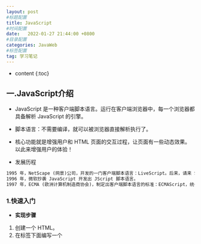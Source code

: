```yaml
---
layout: post
#标题配置
title: JavaScript
#时间配置
date:   2022-01-27 21:44:00 +0800
#目录配置
categories: JavaWeb
#标签配置
tag: 学习笔记
---
```


* content
{:toc}



## 一.JavaScript介绍

- JavaScript 是一种客户端脚本语言。运行在客户端浏览器中，每一个浏览器都具备解析 JavaScript 的引擎。

- 脚本语言：不需要编译，就可以被浏览器直接解析执行了。

- 核心功能就是增强用户和 HTML 页面的交互过程，让页面有一些动态效果。以此来增强用户的体验！

+ 发展历程

```tex
1995 年，NetScape (网景)公司，开发的一门客户端脚本语言：LiveScript。后来，请来 SUN 公司的专家来 进行修改，后命名为：JavaScript。
1996 年，微软抄袭 JavaScript 开发出 JScript 脚本语言。 
1997 年，ECMA (欧洲计算机制造商协会)，制定出客户端脚本语言的标准：ECMAScript，统一了所有客户 端脚本语言的编码方式。
```

### 1.快速入门

- **实现步骤**

1. 创建一个 HTML。
2. 在标签下面编写一个<script>标签。
3. 在<script>标签中编写代码。
4. 通过浏览器查看

- **具体实现**

```html
<!DOCTYPE html>
<html lang="en">
<head>
    <meta charset="UTF-8">
    <title>JS快速入门</title>
</head>
<body>
    <button id="btn">点我呀</button>
</body>
</html>
```

#### 引入js的方式一：内部方式

```html
<script>
    document.getElementById("btn").onclick=function () {
        alert("点我干嘛？");
    }
</script>
```

#### 引入js的方式一：外部方式

- **创建js文件**

  ```js
  document.getElementById("btn").onclick=function () {
      alert("点我干嘛？");
  }
  ```

- **在html中引用外部js文件**

  ```js
  <script src="js/my.js"></script>
  ```

### 2.开发环境搭建

- **Node.js:JavaScript 运行环境**

- **VSCode：编写前端技术的开发工具**

  根据《安装工具.pdf》文档安装Node.js和VSCode。相关资料都在“资料”文件夹中。

### 3.快速入门总结

- JavaScript 是一种客户端脚本语言。

- 组成部分

  ```tex
  ECMAScript、DOM、BOM
  ```

- 和 HTML 结合方式

  ```tex
  内部方式：<script></script>
  外部方式：<script src=文件路径></script>
  ```

## 二、JavaScript基本语法

### 1.注释

- 单行注释

  ```js
  // 注释的内容
  ```

- 多行注释

  ```js
  /*
  注释的内容
  */
  ```

### 2.输入输出语句

- 输入框 prompt(“提示内容”);
- 弹出警告框 alert(“提示内容”); 
- 控制台输出 console.log(“显示内容”); 
- 页面内容输出 document.write(“显示内容”);

### 3.变量和常量

​	JavaScript 属于弱类型的语言，定义变量时不区分具体的数据类型。

- 定义局部变量 let 变量名 = 值; 

  ```js
  //1.定义局部变量
  let name = "张三";
  let age = 23;
  document.write(name + "," + age +"<br>");
  ```

- 定义全局变量 变量名 = 值; 

  ```js
  //2.定义全局变量
  {
      let l1 = "aa";
      l2 = "bb";
  }
  //document.write(l1);
  document.write(l2 + "<br>");
  ```

- 定义常量 const 常量名 = 值;

  ```js
  //3.定义常量
  const PI = 3.1415926;
  //PI = 3.15;
  document.write(PI);
  ```

### 4.原始数据类型和typeof方法

#### 4.1 原始数据类型

| 数据类型  | 说明                        |
| --------- | --------------------------- |
| boolean   | 布尔类型，true或false       |
| null      | 声明null值的特殊关键字      |
| undefined | 代表变量未定义              |
| number    | 整数或浮点数                |
| string    | 字符串                      |
| bigint    | 大整数，例如:let num = 10n; |

#### 4.2 typeof

**typeof 用于判断变量的数据类型**

```js
let age = 18; 
document.write(typeof(age)); // number
```

### 5.运算符

- **算数运算符**

  | 运算符 | 说明     |
  | ------ | -------- |
  | +      | 加法运算 |
  | -      | 减法运算 |
  | *      | 乘法运算 |
  | /      | 除法运算 |
  | %      | 取余数   |
  | ++     | 自增     |
  | --     | 自减     |

- **赋值运算符**

  | 运算符 | 说明                               |
  | ------ | ---------------------------------- |
  | =      | 将等号右边的值赋值给等号左边的变量 |
  | +=     | 相加后赋值相减后赋值               |
  | -=     | 相减后赋值                         |
  | *=     | 相乘后赋值                         |
  | /=     | 相除后赋值                         |
  | %=     | 取余数后赋值                       |

- **比较运算符**

  | 运算符 | 说明                     |
  | ------ | ------------------------ |
  | ==     | 判断值是否相等           |
  | ===    | 判断数据类型和值是否相等 |
  | >      | 大于                     |
  | >=     | 大于等于                 |
  | <      | 小于                     |
  | <=     | 小于等于                 |
  | !=     | 不等于                   |

  

- 逻辑运算符

  | 运算符 | 说明               |
  | ------ | ------------------ |
  | &&     | 逻辑与，并且的功能 |
  | \|\|   | 逻辑或，或者的功能 |
  | !      | 取反               |

- **三元运算符**

  - 三元运算符格式

    (比较表达式) ? 表达式1 : 表达式2; 

  - 执行流程

    如果比较表达式为true，则取表达式1

    如果比较表达式为false，则取表达式2

### 6.流程控制和循环语句

- **if 语句**

  ```js
  //if语句
  let month = 3;
  if(month >= 3 && month <= 5) {
      document.write("春季");
  }else if(month >= 6 && month <= 8) {
      document.write("夏季");
  }else if(month >= 9 && month <= 11) {
      document.write("秋季");
  }else if(month == 12 || month == 1 || month == 2) {
      document.write("冬季");
  }else {
      document.write("月份有误");
  }
  
  document.write("<br>");
  ```

- **switch 语句**

  ```js
  //switch语句
  switch(month){
      case 3:
      case 4:
      case 5:
          document.write("春季");
          break;
      case 6:
      case 7:
      case 8:
          document.write("夏季");
          break;
      case 9:
      case 10:
      case 11:
          document.write("秋季");
          break;
      case 12:
      case 1:
      case 2:
          document.write("冬季");
          break;
      default:
          document.write("月份有误");
          break;
  }
  
  document.write("<br>");**for 循环**
  ```

- **for循环**

  ```js
  //for循环
  for(let i = 1; i <= 5; i++) {
      document.write(i + "<br>");
  }
  ```

- **while 循环**

  ```js
  //while循环
  let n = 6;
  while(n <= 10) {
      document.write(n + "<br>");
      n++;
  }
  ```

### 7.数组

- 数组的使用和 java 中的数组基本一致，但是在 JavaScript 中的数组更加灵活，数据类型和长度都没有限制。

- 定义格式

  - let 数组名 = [元素1,元素2,…];

  - ```js
    let arr = [10,20,30];
    ```

- 索引范围

  - 从 0 开始，最大到数组长度-1

- 数组长度 

  - 数组名.length

  - ```js
    for(let i = 0; i < arr.length; i++) {
        document.write(arr[i] + "<br>");
    }
    document.write("==============<br>");
    ```

- 数组高级运算符… 

  - 数组复制

    ```js
     //复制数组
     let arr2 = [...arr];
     //遍历数组
     for(let i = 0; i < arr2.length; i++) {
     document.write(arr2[i] + "<br>");
     }
     document.write("==============<br>");
    ```

  - 合并数组

    ```js
    //合并数组
    let arr3 = [40,50,60];
    let arr4 = [...arr2 , ...arr3];
    //遍历数组
    for(let i = 0; i < arr4.length; i++) {
    document.write(arr4[i] + "<br>");
    }
    document.write("==============<br>");
    ```

  - 字符串转数组

    ```js
    //将字符串转成数组
    let arr5 = [..."heima"];
    //遍历数组
    for(let i = 0; i < arr5.length; i++) {
    document.write(arr5[i] + "<br>");
    }
    ```

    

### 8.函数

- 函数类似于 java 中的方法，可以将一些代码进行抽取，达到复用的效果

- 定义格式

  ```js
  function 方法名(参数列表) {
      方法体; 
      return 返回值; 
  }
  ```

- 可变参数

  ```js
  function 方法名(…参数名) {
      方法体; 
      return 返回值; 
  }
  ```

  

- 匿名函数

  ```js
  function(参数列表) {
      方法体; 
  }
  ```

### 9.小结

- 注释：单行// 多行/**/
- 输入输出语句：prompt()、alert()、console.log()、document.write()
- 变量和常量：let、const 
- 数据类型：boolean、null、undefined、number、string、bigint
- typeof 关键字：用于判断变量的数据类型 
- 运算符：算数、赋值、逻辑、比较、三元运算符 
- 流程控制和循环语句：if、switch、for、while
- 数组：数据类型和长度没有限制，let 数组名 = [长度/元素]
- 函数：类似方法，抽取代码，提高复用性

## 三.JavaScript DOM

### 1.DOM介绍

- DOM(Document Object Model)：文档对象模型。
- 将 HTML 文档的各个组成部分，封装为对象。借助这些对象，可以对 HTML 文档进行增删改查的动态操作。
- 文档包括
  - Document：文档对象（文档）
  - Element：元素对象（<html>，<head>，<body>，<title>，<a>，<h1>）
  - Attribute：属性对象(<href>)
  - Text：文本对象(文档标题，我的链接，我的标题)


### 2.Element元素的获取操作

- 具体方法

| 方法名                              | 说明                      |
| ----------------------------------- | ------------------------- |
| getElementByld(id属性值)            | 根据id获得一个元素        |
| getElementsByTagName(标签名称)      | 根据标签名称获得多个元素  |
| getElementsByName(name属性值)       | 根据name属性获得多个元素  |
| getElementsByClassName(class属性值) | 根据class属性获得多个元素 |
| 子元素对象.parentElement属性        | 获取当前元素的父元素      |

- 代码实现

```html
<!DOCTYPE html>
<html lang="en">
<head>
    <meta charset="UTF-8">
    <meta name="viewport" content="width=device-width, initial-scale=1.0">
    <title>元素的获取</title>
</head>
<body>
    <div id="div1">div1</div>
    <div id="div2">div2</div>
    <div class="cls">div3</div>
    <div class="cls">div4</div>
    <input type="text" name="username"/>
</body>
<script>
    //1. getElementById()   根据id属性值获取元素对象
    let div1 = document.getElementById("div1");
    //alert(div1);

    //2. getElementsByTagName()   根据元素名称获取元素对象们，返回数组
    let divs = document.getElementsByTagName("div");
    //alert(divs.length);

    //3. getElementsByClassName()  根据class属性值获取元素对象们，返回数组
    let cls = document.getElementsByClassName("cls");
    //alert(cls.length);

    //4. getElementsByName()   根据name属性值获取元素对象们，返回数组
    let username = document.getElementsByName("username");
    //alert(username.length);

    //5. 子元素对象.parentElement属性   获取当前元素的父元素
    let body = div1.parentElement;
    alert(body);
</script>
</html>
```

### 3.Element元素的增删改操作

- **具体方法**

  | 方法名                      | 说明                       |
  | --------------------------- | -------------------------- |
  | createElement(标签名)       | 创建一个新元素             |
  | appendChild(子元素)         | 将指定子元素添加到父元素中 |
  | removeChild(子元素)         | 用父元素删除指定子元素     |
  | replaceChild(新元素,旧元素) | 用新元素替换子元素         |

- **代码实现**

  ```html
  <!DOCTYPE html>
  <html lang="en">
  <head>
      <meta charset="UTF-8">
      <meta name="viewport" content="width=device-width, initial-scale=1.0">
      <title>元素的增删改</title>
  </head>
  <body>
      <select id="s">
          <option>---请选择---</option>
          <option>北京</option>
          <option>上海</option>
          <option>广州</option>
      </select>
  </body>
  <script>
      //1. createElement()   创建新的元素
      let option = document.createElement("option");
      //为option添加文本内容
      option.innerText = "深圳";
  
      //2. appendChild()     将子元素添加到父元素中
      let select = document.getElementById("s");
      select.appendChild(option);
  
      //3. removeChild()     通过父元素删除子元素
      //select.removeChild(option);
  
      //4. replaceChild()    用新元素替换老元素
      let option2 = document.createElement("option");
      option2.innerText = "杭州";
      select.replaceChild(option2,option);
  
  </script>
  </html>
  ```

### 4.Attribute属性的操作

- **具体方法**

  | 方法名                      | 说明                     |
  | --------------------------- | ------------------------ |
  | setAtrribute(属性名,属性值) | 设置属性                 |
  | getAtrribute(属性名)        | 根据属性名获取属性值     |
  | removeAtrribute(属性名)     | 根据属性名移除指定的属性 |
  | style属性                   | 为元素添加样式           |

- **代码实现**

  ```html
  <!DOCTYPE html>
  <html lang="en">
  <head>
      <meta charset="UTF-8">
      <meta name="viewport" content="width=device-width, initial-scale=1.0">
      <title>属性的操作</title>
      <style>
          .aColor{
              color: blue;
          }
      </style>
  </head>
  <body>
      <a>点我呀</a>
  </body>
  <script>
      //1. setAttribute()    添加属性
      let a = document.getElementsByTagName("a")[0];
      a.setAttribute("href","https://www.baidu.com");
  
      //2. getAttribute()    获取属性
      let value = a.getAttribute("href");
      //alert(value);
  
      //3. removeAttribute()  删除属性
      //a.removeAttribute("href");
  
      //4. style属性   添加样式
      //a.style.color = "red";
  
      //5. className属性   添加指定样式
      a.className = "aColor";
  
  </script>
  </html>
  ```

### 5.Text文本的操作

- **具体方法**

  | 属性名    | 说明                     |
  | --------- | ------------------------ |
  | innerText | 添加文本内容，不解析标签 |
  | innerHTML | 添加文本内容，解析标签   |

- **代码实现**

  ```html
  <!DOCTYPE html>
  <html lang="en">
  <head>
      <meta charset="UTF-8">
      <meta name="viewport" content="width=device-width, initial-scale=1.0">
      <title>文本的操作</title>
  </head>
  <body>
      <div id="div"></div>
  </body>
  <script>
      //1. innerText   添加文本内容，不解析标签
      let div = document.getElementById("div");
      div.innerText = "我是div";
      //div.innerText = "<b>我是div</b>";
  
      //2. innerHTML   添加文本内容，解析标签
      div.innerHTML = "<b>我是div</b>";
  
  </script>
  </html>
  ```

### 6.DOM小结

- DOM(Document Object Model)：文档对象模型 

  - Document：文档对象
- Element：元素对象
  - Attribute：属性对象
- Text：文本对象
- 元素的操作
  - getElementById()
  - getElementsByTagName()
  - getElementsByName()
  - getElementsByClassName()
  - 子元素对象.parentElement属性
  - createElement()
  - appendChild()
  - removeChild()
  - replaceChild()
- 属性的操作
  - setAtrribute()
  - getAtrribute()
  - removeAtrribute()
  - style属性
- 文本的操作
  - innerText
  - innerHTML

## 四.JavaScript 事件

### 1.事件介绍

事件指的就是当某些组件执行了某些操作后，会触发某些代码的执行。

- **常用的事件**

| 事件名     | 说明                     |
| ---------- | ------------------------ |
| onload     | 某个页面或图像被完成加载 |
| onsubmit   | 当表单提交时触发该事件   |
| onclick    | 鼠标单击事件             |
| ondblclick | 鼠标双击事件             |
| onblur     | 元素失去焦点             |
| onfocus    | 元素获得焦点             |
| onchange   | 用户改变域的内容         |

- **了解的事件**

| 事件名      | 说明                     |
| ----------- | ------------------------ |
| onkeydown   | 某个键盘的键被按下       |
| onkeypress  | 某个键盘的键被按下或按住 |
| onkeyup     | 某个键盘的键被松开       |
| onmousedown | 某个鼠标按键被按下       |
| onmouseup   | 某个鼠标按键被松开       |
| onmouseover | 鼠标被移到某元素之上     |
| onmouseout  | 鼠标从某元素移开         |

### 2.事件操作

绑定事件

- **方式一**

  通过标签中的事件属性进行绑定。

  ```html
  <button id="btn" onclick="执行的功能"></button>
  ```

- **方式二**

  通过 DOM 元素属性绑定。

  ```js
  document.getElementById("btn").onclick = 执行的功能
  ```

### 3.事件小结

- 事件指的就是当某些组件执行了某些操作后，会触发某些代码的执行。
- 常用的事件 onload onsubmit onclick ondblclick onblur onfocus onchange
- 绑定事件方式
  - 方式一：通过标签中的事件属性进行绑定。
  - 方式二：通过 DOM 元素属性绑定。

## 五.JavaScript综合案例

### 1.案例效果介绍

- 在“姓名、年龄、性别”三个文本框中填写信息后，添加到“学生信息表”列表（表格）中。

![](F:\黑马Java资料\2.阶段二-JavaWeb\07.JavaScript\01-JavaScript基础\笔记\img\综合案例-添加功能分析.png)

### 2.添加功能的分析

1. 为添加按钮绑定单击事件。
2. 创建 tr 元素。
3. 创建 4 个 td 元素。
4. 将 td 添加到 tr 中。
5. 获取文本框输入的信息。
6. 创建 3 个文本元素。
7. 将文本元素添加到对应的 td 中。
8. 创建 a 元素。
9. 将 a 元素添加到对应的 td 中。
10. 将 tr 添加到 table 中。

### 3.添加功能的实现

```html
<!DOCTYPE html>
<html lang="en">
<head>
    <meta charset="UTF-8">
    <title>动态表格</title>

    <style>
        table{
            border: 1px solid;
            margin: auto;
            width: 500px;
        }

        td,th{
            text-align: center;
            border: 1px solid;
        }
        div{
            text-align: center;
            margin: 50px;
        }
    </style>

</head>
<body>

<div>
    <input type="text" id="name" placeholder="请输入姓名" autocomplete="off">
    <input type="text" id="age"  placeholder="请输入年龄" autocomplete="off">
    <input type="text" id="gender"  placeholder="请输入性别" autocomplete="off">
    <input type="button" value="添加" id="add">
</div>

    <table id="tb">
        <caption>学生信息表</caption>
        <tr>
            <th>姓名</th>
            <th>年龄</th>
            <th>性别</th>
            <th>操作</th>
        </tr>

        <tr>
            <td>张三</td>
            <td>23</td>
            <td>男</td>
            <td><a href="JavaScript:void(0);" onclick="drop(this)">删除</a></td>
        </tr>

        <tr>
            <td>李四</td>
            <td>24</td>
            <td>男</td>
            <td><a href="JavaScript:void(0);" onclick="drop(this)">删除</a></td>
        </tr>

    </table>

</body>
<script>
    //一、添加功能
    //1.为添加按钮绑定单击事件
    document.getElementById("add").onclick = function(){
        //2.创建行元素
        let tr = document.createElement("tr");
        //3.创建4个单元格元素
        let nameTd = document.createElement("td");
        let ageTd = document.createElement("td");
        let genderTd = document.createElement("td");
        let deleteTd = document.createElement("td");
        //4.将td添加到tr中
        tr.appendChild(nameTd);
        tr.appendChild(ageTd);
        tr.appendChild(genderTd);
        tr.appendChild(deleteTd);
        //5.获取输入框的文本信息
        let name = document.getElementById("name").value;
        let age = document.getElementById("age").value;
        let gender = document.getElementById("gender").value;
        //6.根据获取到的信息创建3个文本元素
        let nameText = document.createTextNode(name);
        let ageText = document.createTextNode(age);
        let genderText = document.createTextNode(gender);
        //7.将3个文本元素添加到td中
        nameTd.appendChild(nameText);
        ageTd.appendChild(ageText);
        genderTd.appendChild(genderText);
        //8.创建超链接元素和显示的文本以及添加href属性
        let a = document.createElement("a");
        let aText = document.createTextNode("删除");
        a.setAttribute("href","JavaScript:void(0);");
        a.setAttribute("onclick","drop(this)");
        a.appendChild(aText);
        //9.将超链接元素添加到td中
        deleteTd.appendChild(a);
        //10.获取table元素，将tr添加到table中
        let table = document.getElementById("tb");
        table.appendChild(tr);
    }
</script>
</html>
```

### 4.删除功能的分析

- **删除功能介绍**

![](F:\黑马Java资料\2.阶段二-JavaWeb\07.JavaScript\01-JavaScript基础\笔记\img\综合案例-删除功能分析.png)

- **删除功能分析**

1. 为每个删除超链接添加单击事件属性。
2. 定义删除的方法。
3. 获取 table 元素。
4. 获取 tr 元素。
5. 通过 table 删除 tr。

### 5.删除功能的实现

```js
//二、删除的功能
//1.为每个删除超链接标签添加单击事件的属性
//2.定义删除的方法
function drop(obj){
//3.获取table元素
let table = obj.parentElement.parentElement.parentElement;
//4.获取tr元素
let tr = obj.parentElement.parentElement;
//5.通过table删除tr
table.removeChild(tr);
}
```

## 六.JavaScript面向对象

### 1.面向对象介绍

​		在 Java 中我们学习过面向对象，核心思想是万物皆对象。在 JavaScript 中同样也有面向对象。思想类似。

### 2.类的定义和使用

- **定义格式**

  ```js
  class 类名 {
      constructor(变量列表) {
          变量赋值;
      }
      
      方法名(参数列表) {
          方法体;
          return 返回值;
      }
  }
  ```

  

+ **使用格式**

  ```js
  let 对象名 = new 类名(实际变量值);
  对象名.方法名();
  ```

  

- **代码实现**

  ```html
  <!DOCTYPE html>
  <html lang="en">
  <head>
      <meta charset="UTF-8">
      <meta name="viewport" content="width=device-width, initial-scale=1.0">
      <title>类的定义和使用</title>
  </head>
  <body>
      
  </body>
  <script>
      //定义Person类
      class Person{
          //构造方法
          constructor(name,age){
              this.name = name;
              this.age = age;
          }
  
          //show方法
          show(){
              document.write(this.name + "," + this.age + "<br>");
          }
  
          //eat方法
          eat(){
              document.write("吃饭...");
          }
      }
  
      //使用Person类
      let p = new Person("张三",23);
      p.show();
      p.eat();
  </script>
  </html>
  ```

### 3.字面量类的定义和使用

- **定义格式**

  ```js
  let 对象名 = {
      变量名 : 变量值,
      变量名 : 变量值,
      ...
      方法名 : function(参数列表) {
          方法体;
          return 返回值;
      },
      ...
  };
  ```

  

+ **使用格式**

  ```js
  对象名.变量名;
  对象名.方法名();
  ```

- **代码实现**

  ```html
  <!DOCTYPE html>
  <html lang="en">
  <head>
      <meta charset="UTF-8">
      <meta name="viewport" content="width=device-width, initial-scale=1.0">
      <title>字面量定义类和使用</title>
  </head>
  <body>
      
  </body>
  <script>
      //定义person
      let person = {
          name : "张三",
          age : 23,
          hobby : ["听课","学习"],
  
          eat : function() {
              document.write("吃饭...");
          }
      };
  
      //使用person
      document.write(person.name + "," + person.age + "," + person.hobby[0] + "," + person.hobby[1] + "<br>");
      person.eat();
  </script>
  </html>
  ```

### 4.继承

- 继承：让类与类产生子父类的关系，子类可以使用父类有权限的成员。

- 继承关键字：extends

- 顶级父类：Object

  ```html
  <!DOCTYPE html>
  <html lang="en">
  <head>
      <meta charset="UTF-8">
      <meta name="viewport" content="width=device-width, initial-scale=1.0">
      <title>继承</title>
  </head>
  <body>
      
  </body>
  <script>
      //定义Person类
      class Person{
          //构造方法
          constructor(name,age){
              this.name = name;
              this.age = age;
          }
  
          //eat方法
          eat(){
              document.write("吃饭...");
          }
      }
  
      //定义Worker类继承Person
      class Worker extends Person{
          constructor(name,age,salary){
              super(name,age);
              this.salary = salary;
          }
  
          show(){
              document.write(this.name + "," + this.age + "," + this.salary + "<br>");
          }
      }
  
      //使用Worker
      let w = new Worker("张三",23,10000);
      w.show();
      w.eat();
  </script>
  </html>
  ```

### 5.小结

- **面向对象**

  把相关的数据和方法组织为一个整体来看待，从更高的层次来进行系统建模，更贴近事物的自然运行模式。

- **类的定义**

  class 类{} 字面量定义

- **类的使用**

  let 对象名 = new 类名(); 对象名.变量名 对象名.方法名() 

- **继承**

  让类和类产生子父类关系，提高代码的复用性和维护性。

  子类 extends 父类 

  Object 顶级父类

## 七.JavaScript内置对象

### 1.Number

- **方法介绍**

  | 方法名       | 说明                           |
  | ------------ | ------------------------------ |
  | parseFloat() | 将传入的字符串浮点数转为浮点数 |
  | parselnt()   | 将传入的字符串整数转为整数     |

- **代码实现**

```html
<!DOCTYPE html>
<html lang="en">
<head>
    <meta charset="UTF-8">
    <meta name="viewport" content="width=device-width, initial-scale=1.0">
    <title>Number</title>
</head>
<body>
    
</body>
<script>
    //1. parseFloat()  将传入的字符串浮点数转为浮点数
    document.write(Number.parseFloat("3.14") + "<br>");

    //2. parseInt()    将传入的字符串整数转为整数
    document.write(Number.parseInt("100") + "<br>");
    document.write(Number.parseInt("200abc") + "<br>"); // 从数字开始转换，直到不是数字为止

</script>
</html>
```

### 2.Math

- **方法介绍**

  | 方法名   | 说明                                       |
  | -------- | ------------------------------------------ |
  | ceil(x)  | 向上取整                                   |
  | floor(x) | 向下取整                                   |
  | round(x) | 把数四舍五入为最接近的整数                 |
  | random() | 随机数,返回的是0.0-1.0之间范围(含头不含尾) |
  | pow(x,y) | 幂运算x的y次方                             |

- **代码实现**

```html
<!DOCTYPE html>
<html lang="en">
<head>
    <meta charset="UTF-8">
    <meta name="viewport" content="width=device-width, initial-scale=1.0">
    <title>Math</title>
</head>
<body>
    
</body>
<script>
    //1. ceil(x) 向上取整
    document.write(Math.ceil(4.4) + "<br>");    // 5
    
    //2. floor(x) 向下取整
    document.write(Math.floor(4.4) + "<br>");   // 4
    
    //3. round(x) 把数四舍五入为最接近的整数
    document.write(Math.round(4.1) + "<br>");   // 4
    document.write(Math.round(4.6) + "<br>");   // 5
    
    //4. random() 随机数,返回的是0.0-1.0之间范围(含头不含尾)
    document.write(Math.random() + "<br>"); // 随机数
    
    //5. pow(x,y) 幂运算 x的y次方
    document.write(Math.pow(2,3) + "<br>"); // 8
</script>
</html>
```

### 3.Date

- **方法说明**

  - **构造方法**

    | 构造方法                                                  | 说明                             |
    | --------------------------------------------------------- | -------------------------------- |
    | Date()                                                    | 根据当前时间创建对象             |
    | Date(value)                                               | 根据指定毫秒值创建对象           |
    | Date(year,month,[day,hours,minutes,seconds,milliseconds]) | 根据指定字段创建对象(月份是0~11) |

  - **成员方法**

    | 成员方法         | 说明                           |
    | ---------------- | ------------------------------ |
    | getFullYear()    | 获取年份                       |
    | getMonth()       | 获取月份                       |
    | getDate()        | 获取天数                       |
    | getHours()       | 获取小时                       |
    | getMinutes()     | 获取分钟                       |
    | getSeconds()     | 获取秒数                       |
    | getTime()        | 返回据1970年1月1日至今的毫秒数 |
    | toLocaleString() | 返回本地日期格式的字符串       |

- **代码实现**

```html
<!DOCTYPE html>
<html lang="en">
<head>
    <meta charset="UTF-8">
    <meta name="viewport" content="width=device-width, initial-scale=1.0">
    <title>Date</title>
</head>
<body>
    
</body>
<script>
    //构造方法
    //1. Date()  根据当前时间创建对象
    let d1 = new Date();
    document.write(d1 + "<br>");

    //2. Date(value) 根据指定毫秒值创建对象
    let d2 = new Date(10000);
    document.write(d2 + "<br>");

    //3. Date(year,month,[day,hours,minutes,seconds,milliseconds]) 根据指定字段创建对象(月份是0~11)
    let d3 = new Date(2222,2,2,20,20,20);
    document.write(d3 + "<br>");

    //成员方法
    //1. getFullYear() 获取年份
    document.write(d3.getFullYear() + "<br>");

    //2. getMonth() 获取月份
    document.write(d3.getMonth() + "<br>");

    //3. getDate() 获取天数
    document.write(d3.getDate() + "<br>");

    //4. toLocaleString() 返回本地日期格式的字符串
    document.write(d3.toLocaleString());
</script>
</html>
```

### 4.String

- **方法说明**

  - **构造方法**

    | 构造方法         | 说明                   |
    | ---------------- | ---------------------- |
    | String(value)    | 根据指定字符串创建对象 |
    | let s = "字符串" | 直接赋值               |

  - **成员方法**

    | 成员方法             | 说明                                    |
    | -------------------- | --------------------------------------- |
    | length属性           | 获取字符串长度                          |
    | charAt(index)        | 获取指定索引处的字符                    |
    | indexOf(value)       | 获取指定字符串出现的索引位置,找不到为-1 |
    | substring(start,end) | 根据指定索引范围截取字符串(含头不含尾)  |
    | split(value)         | 根据指定规则切割字符串，返回数组        |
    | replace(old,new)     | 使用新字符串替换老字符串                |

- **代码实现**

```html
<!DOCTYPE html>
<html lang="en">
<head>
    <meta charset="UTF-8">
    <meta name="viewport" content="width=device-width, initial-scale=1.0">
    <title>String</title>
</head>
<body>
    
</body>
<script>
    //1. 构造方法创建字符串对象
    let s1 = new String("hello");
    document.write(s1 + "<br>");

    //2. 直接赋值
    let s2 = "hello";
    document.write(s2 + "<br>");

    //属性
    //1. length   获取字符串的长度
    document.write(s2.length + "<br>");

    //成员方法
    //1. charAt(index)     获取指定索引处的字符
    document.write(s2.charAt(1) + "<br>");

    //2. indexOf(value)    获取指定字符串出现的索引位置
    document.write(s2.indexOf("l") + "<br>");

    //3. substring(start,end)   根据指定索引范围截取字符串(含头不含尾)
    document.write(s2.substring(2,4) + "<br>");

    //4. split(value)   根据指定规则切割字符串，返回数组
    let s3 = "张三,23,男";
    let arr = s3.split(",");
    for(let i = 0; i < arr.length; i++) {
        document.write(arr[i] + "<br>");
    }

    //5. replace(old,new)   使用新字符串替换老字符串
    let s4 = "你会不会跳伞啊？让我落地成盒。你妹的。";
    let s5 = s4.replace("你妹的","***");
    document.write(s5 + "<br>");
</script>
</html>
```

### 5.RegExp

正则表达式：是一种对字符串进行匹配的规则。

- **方法说明**

  - 构造方法

    | 构造方法           | 说明                 |
    | ------------------ | -------------------- |
    | RegExp(规则)       | 根据指定规则创建对象 |
    | let reg = /^规则$/ | 直接赋值             |

  - 成员方法

    | 成员方法           | 说明                           |
    | ------------------ | ------------------------------ |
    | test(匹配的字符串) | 根据指定规则验证字符串是否符合 |

  - 规则

    | 表达式 | 说明                 |
    | ------ | -------------------- |
    | [a]    | 只能是a              |
    | [abc]  | 只能是abc中的某一个  |
    | [1]    | 只能是1              |
    | [123]  | 只能是123中的某一个  |
    | [a-z]  | 可以是a到z中的某一个 |
    | [A-Z]  | 可以是A到Z中的某一个 |
    | [0-9]  | 可以是0到9中的某一个 |
    | {5}    | 只能出现5次          |
    | {4,6}  | 只能出现4到6次       |

```tex
正则表达式规则：
[a-z]	这个字符必须是小写字母
[abc]	字符必须是abc
[0-9]	这个字符必须是数字
[a-zA-Z0-9]	这个字符必须是字母或者是数字
[^a-z]	这个字符不是小写字母
[\d]	等同于[0-9]
[\w]	等同于[a-zA-Z_0-9] 字母、数字、下划线
[\D]	等同于[^0-9]
[\W]	等同于[^a-zA-Z0-9_]
.	代表匹配任意字符， 若只是想代表普通数据.  需要使用转义字符来表示\.

X* 	X这个字符可以出现零次或者多次[0-9]*
X? 	X这个字符可以出现零次或者一次[0-9]? 
X+ 	X这个字符可以出现一次或者多次 [0-9]+

X{m} 	X这个字符出现次数正好m次  
X{m, } 	X这个字符出现次数至少m次
X{m, n} X这个字符出现次数至少m次,最多n次  
(X)+ 	()括号代表X所表示的内容作为一组数据出现；()括号后面的+号，代表这组数据可以出现一次或者多次
^X 		^匹配开头
X$ 		$匹配结尾
```



- **代码实现**

```html
<!DOCTYPE html>
<html lang="en">
<head>
    <meta charset="UTF-8">
    <meta name="viewport" content="width=device-width, initial-scale=1.0">
    <title>RegExp</title>
</head>
<body>
    
</body>
<script>
    //1.验证手机号
    //规则：第一位1，第二位358，第三到十一位必须是数字。总长度11
    let reg1 = /^[1][358][0-9]{9}$/;
    document.write(reg1.test("18688888888") + "<br>");

    //2.验证用户名
    //规则：字母、数字、下划线组成。总长度4~16
    let reg2 = /^[a-zA-Z_0-9]{4,16}$/;
    document.write(reg2.test("zhang_san123"));
</script>
</html>
```

### 6.Array

- **成员方法**

  | 成员方法       | 说明                     |
  | -------------- | ------------------------ |
  | push(元素)     | 添加元素到数组的末尾     |
  | pop()          | 删除数组末尾的元素       |
  | shift()        | 删除数组最前面的元素     |
  | includes(元素) | 判断数组是否包含给定的值 |
  | reverse()      | 反转数组中的元素         |
  | sort()         | 对数组元素进行排序       |

- **代码实现**

```html
<!DOCTYPE html>
<html lang="en">
<head>
    <meta charset="UTF-8">
    <meta name="viewport" content="width=device-width, initial-scale=1.0">
    <title>Array</title>
</head>
<body>
    
</body>
<script>

    let arr = [1,2,3,4,5];

    //1. push(元素)    添加元素到数组的末尾
    arr.push(6);
    document.write(arr + "<br>");

    //2. pop()         删除数组末尾的元素
    arr.pop();
    document.write(arr + "<br>");

    //3. shift()       删除数组最前面的元素
    arr.shift();
    document.write(arr + "<br>");

    //4. includes(元素)  判断数组中是否包含指定的元素
    document.write(arr.includes(2) + "<br>");

    //5. reverse()      反转数组元素
    arr.reverse();
    document.write(arr + "<br>");

    //6. sort()         对数组元素排序
    arr.sort();
    document.write(arr + "<br>");

</script>
</html>
```

### 7.Set

JavaScript 中的 Set 集合，元素唯一，存取顺序一致。

- **方法说明**

  - 构造方法

    | 构造方法 | 说明            |
    | -------- | --------------- |
    | Set()    | 创建Set集合对象 |

  + 成员方法

    | 成员方法     | 说明             |
    | ------------ | ---------------- |
    | add(元素)    | 向集合中添加元素 |
    | size属性     | 获取集合长度     |
    | keys(）      | 获取迭代器对象   |
    | delete(元素) | 删除指定元素     |

- **代码实现**

```html
<!DOCTYPE html>
<html lang="en">
<head>
    <meta charset="UTF-8">
    <meta name="viewport" content="width=device-width, initial-scale=1.0">
    <title>Set</title>
</head>
<body>
    
</body>
<script>
    // Set()   创建集合对象
    let s = new Set();

    // add(元素)   添加元素
    s.add("a");
    s.add("b");
    s.add("c");
    s.add("c");

    // size属性    获取集合的长度
    document.write(s.size + "<br>");    // 3

    // keys()      获取迭代器对象
    let st = s.keys();
    for(let i = 0; i < s.size; i++){
        document.write(st.next().value + "<br>");
    }

    // delete(元素) 删除指定元素
    document.write(s.delete("c") + "<br>");
    let st2 = s.keys();
    for(let i = 0; i < s.size; i++){
        document.write(st2.next().value + "<br>");
    }
</script>
</html>
```

### 8.Map

JavaScript 中的 Map 集合，key 唯一，存取顺序一致。

- **方法说明**

  - 构造方法

    | 构造方法 | 说明            |
    | -------- | --------------- |
    | Map()    | 创建Map集合对象 |

  - 成员方法

    | 成员方法       | 说明              |
    | -------------- | ----------------- |
    | set(key,value) | 向集合中添加元素  |
    | size属性       | 获取集合长度      |
    | get(key)       | 根据key获取value  |
    | entries()      | 获取迭代器对象    |
    | delete(key)    | 根据key删除键值对 |


- **代码实现**

```html
<!DOCTYPE html>
<html lang="en">
<head>
    <meta charset="UTF-8">
    <meta name="viewport" content="width=device-width, initial-scale=1.0">
    <title>Map</title>
</head>
<body>
    
</body>
<script>
    // Map()   创建Map集合对象
    let map = new Map();

    // set(key,value)  添加元素
    map.set("张三",23);
    map.set("李四",24);
    map.set("李四",25);

    // size属性     获取集合的长度
    document.write(map.size + "<br>");

    // get(key)     根据key获取value
    document.write(map.get("李四") + "<br>");

    // entries()    获取迭代器对象
    let et = map.entries();
    for(let i = 0; i < map.size; i++){
        document.write(et.next().value + "<br>");
    }

    // delete(key)  根据key删除键值对
    document.write(map.delete("李四") + "<br>");
    let et2 = map.entries();
    for(let i = 0; i < map.size; i++){
        document.write(et2.next().value + "<br>");
    }
</script>
</html>
```

### 9.Json

- JSON(JavaScript Object Notation)：是一种轻量级的数据交换格式。

  - 它是基于 ECMAScript 规范的一个子集，采用完全独立于编程语言的文本格式来存储和表示数据。
  - 简洁和清晰的层次结构使得 JSON 成为理想的数据交换语言。易于人阅读和编写，同时也易于计算机解析和 生成，并有效的提升网络传输效率。

- **方法说明**

  | 成员方法        | 说明                           |
  | --------------- | ------------------------------ |
  | stringify(对象) | 将指定对象转换为json格式字符串 |
  | parse(字符串)   | 将指定json格式字符串解析成对象 |

- **代码实现**

```html
<!DOCTYPE html>
<html lang="en">
<head>
    <meta charset="UTF-8">
    <meta name="viewport" content="width=device-width, initial-scale=1.0">
    <title>JSON</title>
</head>
<body>
    
</body>
<script>
    //定义天气对象
    let weather = {
        city : "北京",
        date : "2088-08-08",
        wendu : "10° ~ 23°",
        shidu : "22%"
    };

    //1.将天气对象转换为JSON格式的字符串
    let str = JSON.stringify(weather);
    document.write(str + "<br>");

    //2.将JSON格式字符串解析成JS对象
    let weather2 = JSON.parse(str);
    document.write("城市：" + weather2.city + "<br>");
    document.write("日期：" + weather2.date + "<br>");
    document.write("温度：" + weather2.wendu + "<br>");
    document.write("湿度：" + weather2.shidu + "<br>");
</script>
</html>
```

### 10.表单校验

- **案例说明**
  - 1．为表单绑定提交事件(true提交、false不提交)。
  - 2．获取用户名和密码。
  - 3．判断用户名是否满足条件(4到16位纯字母)。
  - 4．判断密码是否满足条件(6位纯数字)。


- **代码实现**

```html
<!DOCTYPE html>
<html lang="en">
<head>
    <meta charset="UTF-8">
    <meta name="viewport" content="width=device-width, initial-scale=1.0">
    <title>表单校验</title>
    <link rel="stylesheet" href="css/style.css"></link>
</head>
<body>
    <div class="login-form-wrap">
        <h1>黑马程序员</h1>
        <form class="login-form" action="#" id="regist" method="get" autocomplete="off">
            <label>
                <input type="text" id="username" name="username" placeholder="Username..." value="">
            </label>
            <label>
                <input type="password" id="password" name="password" placeholder="Password..." value="">
            </label>
            <input type="submit" value="注册">
        </form>
    </div>
</body>
<script>
    //1.为表单绑定提交事件
    document.getElementById("regist").onsubmit = function() {
        //2.获取填写的用户名和密码
        let username = document.getElementById("username").value;
        let password = document.getElementById("password").value;

        //3.判断用户名是否符合规则  4~16位纯字母
        let reg1 = /^[a-zA-Z]{4,16}$/;
        if(!reg1.test(username)) {
            alert("用户名不符合规则，请输入4到16位的纯字母！");
            return false;
        }

        //4.判断密码是否符合规则  6位纯数字
        let reg2 = /^[\d]{6}$/;
        if(!reg2.test(password)) {
            alert("密码不符合规则，请输入6位纯数字的密码！");
            return false;
        }

        //5.如果所有条件都不满足，则提交表单
        return true;
    }
    
</script>
</html>
```

### 11.小结

- 内置对象是 JavaScript 提供的带有属性和方法的特殊数据类型。
- 数字日期 Number Math Date 
- 字符串 String RegExp 
- 数组集合 Array Set Map 
- 结构化数据 JSON

## 八.JavaScript BOM

- BOM(Browser Object Model)：浏览器对象模型。
- 将浏览器的各个组成部分封装成不同的对象，方便我们进行操作。
- Window：窗口对象 
- Location：地址栏对象 
- Navigator：浏览器对象 
- History：当前窗口历史记录对象 
- Screen：显示器屏幕对象 

### 1.Windows窗口对象

- **定时器**
  - 唯一标识 setTimeout(功能，毫秒值)：设置一次性定时器。
  - clearTimeout(标识)：取消一次性定时器。
  - 唯一标识 setInterval(功能，毫秒值)：设置循环定时器。
  - clearInterval(标识)：取消循环定时器。
- **加载事件**
  - window.onload：在页面加载完毕后触发此事件的功能。
- **代码实现**

```html
<!DOCTYPE html>
<html lang="en">
<head>
    <meta charset="UTF-8">
    <meta name="viewport" content="width=device-width, initial-scale=1.0">
    <title>window窗口对象</title>
    <script>
        //一、定时器
        function fun(){
            alert("该起床了！");
        }
    
        //设置一次性定时器
        //let d1 = setTimeout("fun()",3000);
        //取消一次性定时器
        //clearTimeout(d1);
    
        //设置循环定时器
        //let d2 = setInterval("fun()",3000);
        //取消循环定时器
        //clearInterval(d2);
    
        //加载事件
        window.onload = function(){
            let div = document.getElementById("div");
            alert(div);
        }
    </script>
</head>
<body>
    <div id="div">dddd</div>
</body>
<!-- <script>
    //一、定时器
    function fun(){
        alert("该起床了！");
    }

    //设置一次性定时器
    //let d1 = setTimeout("fun()",3000);
    //取消一次性定时器
    //clearTimeout(d1);

    //设置循环定时器
    //let d2 = setInterval("fun()",3000);
    //取消循环定时器
    //clearInterval(d2);

    //加载事件
    let div = document.getElementById("div");
    alert(div);
</script> -->
</html>
```

### 2.Location地址栏对象

- **href 属性**

  就是浏览器的地址栏。我们可以通过为该属性设置新的 URL，使浏览器读取并显示新的 URL 的内容。

- 例：注册成功，5秒后跳转到首页

- **代码实现**

```html
<!DOCTYPE html>
<html lang="en">
<head>
    <meta charset="UTF-8">
    <meta name="viewport" content="width=device-width, initial-scale=1.0">
    <title>location地址栏对象</title>
    <style>
        p{
            text-align: center;
        }
        span{
            color: red;
        }
    </style>
</head>
<body>
    <p>
        注册成功！<span id="time">5</span>秒之后自动跳转到首页...
    </p>
</body>
<script>
    //1.定义方法。改变秒数，跳转页面
    let num = 5;
    function showTime() {
        num--;

        if(num <= 0) {
            //跳转首页
            location.href = "index.html";
        }

        let span = document.getElementById("time");
        span.innerHTML = num;
    }

    //2.设置循环定时器，每1秒钟执行showTime方法
    setInterval("showTime()",1000);
</script>
</html>
```

### 3.案例-动态广告

- **案例分析和实现**

```html
<!-- 广告图片 -->
<img src="img/ad_big.jpg" id="ad_big" width="100%"/>
```

- **在 css 样式中，display 属性可以控制元素是否显示**

```css
style="display: none;"
```

- **设置定时器，3 秒后显示广告图片**

```js
//1.设置定时器，3秒后显示广告图片
setTimeout(function(){
    let img = document.getElementById("ad_big");
    img.style.display = "block";
},3000);
```

- **设置定时器，3 秒后隐藏广告图片**

```js
//2.设置定时器，3秒后隐藏广告图片
setTimeout(function(){
let img = document.getElementById("ad_big");
img.style.display = "none";
},6000);
```

### 4.小结

- **BOM(Browser Object Model)：**浏览器对象模型。
- **将浏览器的各个组成部分封装成不同的对象，方便我们进行操作。**
  - Window：窗口对象 
  - Location：地址栏对象 
  - Navigator：浏览器对象 
  - History：当前窗口历史记录对象 
  - Screen：显示器屏幕对象 
- **Window 窗口对象**
  - setTimeout()、clearTimeout()：一次性定时器
  - setInterval()、clearInterval()：循环定时器
  - onload 事件：页面加载完毕触发执行功能
- **Location 地址栏对象 href 属性：跳转到指定的 URL 地址**

## 九.JavaScript封装

**封装思想**

- **封装：**将复杂的操作进行封装隐藏，对外提供更加简单的操作。

- **获取元素的方法**

  - document.getElementById(id值)：根据 id 值获取元素 
  - document.getElementsByName(name值)：根据 name 属性值获取元素们 
  - document.getElementsByTagName(标签名)：根据标签名获取元素们

- **代码实现**

  ```html
  <!DOCTYPE html>
  <html lang="en">
  <head>
      <meta charset="UTF-8">
      <meta name="viewport" content="width=device-width, initial-scale=1.0">
      <title>封装</title>
  </head>
  <body>
      <div id="div1">div1</div>
      <div name="div2">div2</div>
  </body>
  <script src="my.js"></script>
  <script>
      let div1 = getById("div1");
      alert(div1);
  
      // let div1 = document.getElementById("div1");
      // alert(div1);
  
      // let divs = document.getElementsByName("div2");
      // alert(divs.length);
  
      // let divs2 = document.getElementsByTagName("div");
      // alert(divs2.length);
  </script>
  </html>
  ```

  **js封装**

  ```js
  function getById(id){
      return document.getElementById(id);
  }
  
  function getByName(name) {
      return document.getElementsByName(name);
  }
  
  function getByTag(tag) {
      return document.getElementsByTagName(tag);
  }
  ```

------

我们之前的操作都是基于原生 JavaScript 的，比较繁琐。 JQuery 是一个前端框架技术，针对 JavaScript 进行了一系列的封装，使得操作变得非常简单！ 
